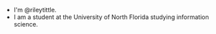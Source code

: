 - I'm @rileytittle. 
- I am a student at the University of North Florida studying information science. 

<!---
rileytittle/rileytittle is a ✨ special ✨ repository because its `README.md` (this file) appears on your GitHub profile.
You can click the Preview link to take a look at your changes.
--->

